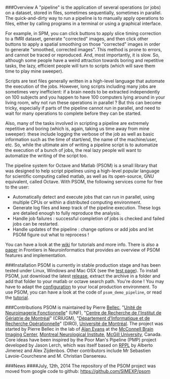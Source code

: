 ###Overview
A "pipeline" is the application of several operations (or jobs) on a dataset, stored in files, sometimes sequentially, sometimes in parallel. The quick-and-dirty way to run a pipeline is to manually apply operations to files, either by calling programs in a terminal or using a graphical interface. 

For example, in SPM, you can click buttons to apply slice timing correction to a fMRI dataset, generate "corrected" images, and then click other buttons to apply a spatial smoothing on those "corrected" images in order to generate "smoothed, corrected images". This method is prone to errors, and cannot be traced or reproduced. And, most importantly, it is slow. So, although some people have a weird attraction towards boring and repetitive tasks, the lazy, efficient people will turn to scripts (which will save them time to play mine sweeper). 

Scripts are text files generally written in a high-level language that automate the execution of the jobs. However, long scripts including many jobs are sometimes very inefficient: if a brain needs to be extracted independently on 100 subjects and you happen to have 100 computers lying around in your living room, why not run these operations in parallel ? But this can become tricky, especially if parts of the pipeline cannot run in parallel, and need to wait for many operations to complete before they can be started.

Also, many of the tasks involved in scripting a pipeline are extremely repetitive and boring (which is, again, taking us time away from mine sweeper): these include logging the verbose of the job as well as basic information such as the time of start/end, the name of the machine/user, etc. So, while the ultimate aim of writing a pipeline script is to automatize the execution of a bunch of jobs, the real lazy people will want to automatize the writing of the script too.

The pipeline system for Octave and Matlab (PSOM) is a small library that was designed to help script pipelines using a high-level popular language for scientific computing called matlab, as well as its open-source, GNU equivalent, called Octave. With PSOM, the following services come for free to the user:
  * Automatically detect and execute jobs that can run in parallel, using multiple CPUs or within a distributed computing environment.
  * Generate log files and keep track of the pipeline execution. These logs are detailed enough to fully reproduce the analysis.
  * Handle job failures : successful completion of jobs is checked and failed jobs can be restarted.
  * Handle updates of the pipeline : change options or add jobs and let PSOM figure out what to reprocess !

You can have a look at the [wiki](https://github.com/SIMEXP/psom/wiki) for tutorials and more info. There is also a [paper](http://www.frontiersin.org/neuroinformatics/10.3389/fninf.2012.00007/abstract) in Frontiers in Neuroinformatics that provides an overview of PSOM features and implementation. 

###Installation
PSOM is currently in stable production stage and has been tested under Linux, Windows and Mac OSX (see the [test page](https://github.com/SIMEXP/psom/wiki/PSOM-tests)). To install PSOM, just download the latest [release](https://github.com/SIMEXP/psom/releases), extract the archive in a folder and add that folder to your matlab or octave search path. 
You're done ! You may have to adapt the [configuration](https://github.com/SIMEXP/psom/wiki/PSOM-configuration) to your local production environment. To use PSOM, you can have a look at the code of `psom_demo_pipeline`, or read the [tutorial](https://github.com/SIMEXP/psom/wiki/How-to-use-PSOM).

###Contributions
PSOM is maintained by Pierre [Bellec](http://simexp-lab.org/brainwiki/doku.php?id=pierrebellec), "[Unité de Neuroimagerie Fonctionnelle](http://www.unf-montreal.ca/)" (UNF), "[Centre de Recherche de l'Institut de Gériatrie de Montréal](http://www.criugm.qc.ca/)" (CRIUGM), "[Département d'Informatique et de Recherche Opérationnelle](http://www.iro.umontreal.ca/)" (DIRO), [Université de Montréal](http://www.umontreal.ca/). 
The project was started by Pierre Bellec in the lab of [Alan Evans](http://www.bic.mni.mcgill.ca/~alan/) at the [McConnell Brain Imaging Center](http://www.bic.mni.mcgill.ca/), [Montreal Neurological Institute](http://www.mni.mcgill.ca/), [McGill University](http://www.mcgill.ca/), Canada. 
Core ideas have been inspired by the Poor Man's Pipeline (PMP) project developed by Jason Lerch, which was itself based on [RPPL](http://www.bic.mni.mcgill.ca/~jason/rppl/rppl.html) by Alberto Jimenez and Alex Zijdenbos. Other contributors include Mr Sebastien Lavoie-Courchesne and M. Christian Dansereau.

###News
####July, 12th, 2014
The repository of the PSOM project was moved from google code to github: https://github.com/SIMEXP/psom

